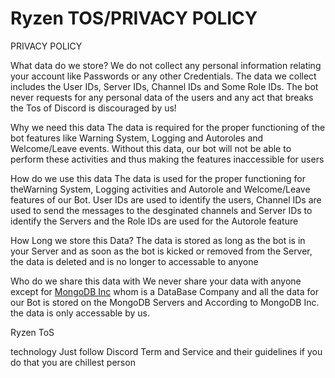 # Ryzen TOS/PRIVACY POLICY 


PRIVACY POLICY 

What data do we store?
We do not collect any personal information relating your account like Passwords or any other Credentials. The data we collect includes the User IDs, Server IDs, Channel IDs and Some Role IDs. The bot never requests for any personal data of the users and any act that breaks the Tos of Discord is discouraged by us!

Why we need this data
The data is required for the proper functioning of the bot features like Warning System, Logging and Autoroles and Welcome/Leave events. Without this data, our bot will not be able to perform these activities and thus making the features inaccessible for users

How do we use this data
The data is used for the proper functioning for theWarning System, Logging activities and Autorole and Welcome/Leave features of our Bot. User IDs are used to identify the users, Channel IDs are used to send the messages to the desginated channels and Server IDs to identify the Servers and the Role IDs are used for the Autorole feature

How Long we store this Data?
The data is stored as long as the bot is in your Server and as soon as the bot is kicked or removed from the Server, the data is deleted and is no longer to accessable to anyone

Who do we share this data with
We never share your data with anyone except for [MongoDB Inc](https://mongodb.com) whom is a DataBase Company and all the data for our Bot is stored on the MongoDB Servers and According to MongoDB Inc. the data is only accessable by us.


Ryzen ToS 

technology Just follow Discord Term and Service and their guidelines if you do that you are chillest person
